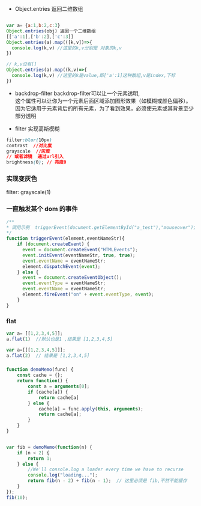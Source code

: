 - Object.entries 返回二维数组
```js

var a= {a:1,b:2,c:3}
Object.entries(obj) 返回一个二维数组  
[['a':1],['b':2],['c':3]]
Object.entries(a).map(([k,v])=>{
  console.log(k,v) //这里的k,v分别是 对象的k,v
})

// k,v没有[]
Object.entries(a).map((k,v)=>{
  console.log(k,v) //这里的k是value,即['a':1]这种数组,v是index,下标
})
```

- backdrop-filter
backdrop-filter可以让一个元素透明,  
这个属性可以让你为一个元素后面区域添加图形效果（如模糊或颜色偏移）。  
因为它适用于元素背后的所有元素，为了看到效果，必须使元素或其背景至少部分透明

- filter 
实现高斯模糊  
```css
filter:blur(10px)  
contrast  //对比度  
grayscale  //灰度
// 或者滤镜  通过url引入
brightness(0); // 亮度0
```



### 实现变灰色
filter: grayscale(1)  

### 一直触发某个 dom 的事件  
```js
/**
* 调用示例  triggerEvent(document.getElementById("a_test"),"mouseover");
*/
function triggerEvent(element,eventNameStr){
    if (document.createEvent) {
      event = document.createEvent("HTMLEvents");
      event.initEvent(eventNameStr, true, true);
      event.eventName = eventNameStr;
      element.dispatchEvent(event);
    } else {
      event = document.createEventObject();
      event.eventType = eventNameStr;
      event.eventName = eventNameStr;
      element.fireEvent("on" + event.eventType, event);
    }
}
```
### flat
```js
var a= [[1,2,3,4,5]];
a.flat(1)  //默认也是1 ,结果是 [1,2,3,4,5]

var a=[[[1,2,3,4,5]]];
a.flat(2)  // 结果是 [1,2,3,4,5]
```



### 
```js
function demoMemo(func) {
    const cache = {};
    return function() {
        const a = arguments[0];
        if (cache[a]) {
            return cache[a]
        } else {
            cache[a] = func.apply(this, arguments);
            return cache[a];
        }
    }
}


var fib = demoMemo(function(n) {
    if (n < 2) {
        return 1;
    } else {
        //We'll console.log a loader every time we have to recurse
        console.log("loading...");
        return fib(n - 2) + fib(n - 1);  // 这里必须是 fib,不然不能缓存
    }
});
fib(10);

```




